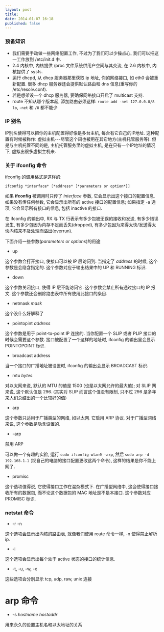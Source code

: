```yaml
---
layout: post
title:
date: 2014-01-07 16:18
published: false
---
```


### 预备知识

*   我们需要手动做一些网络配置工作, 不过为了我们可以少操点心, 我们可以把这一工作放到 /etc/init.d 中.
*   2.4 内核中, 内核提供 /proc 文件系统供用户空间与其交流, 在 2.6 内核中, 内核提供了 sysfs.
*   运行 dhcpd, 从 dhcp 服务器那里获取 ip 地址, 你的网络接口, 如 eth0 会被重新配置. 很多 dhcp 服务器还会提供默认路由和 dns 信息(重写你的 /etc/resolv.conf).
*   若是想架设一个 dhcp 服务器, 要确保网络接口开启了 multicast 支持.
*   route 不知从哪个版本起, 添加路由必须这样: `route add -net 127.0.0.0/8 lo`, `-net` 和 `/8` 都不能少

### IP 别名

IP别名使得可以把你的主机配置得好像是多台主机, 每台有它自己的IP地址. 这种配置有时候被称作: 虚拟主机---尽管这个词也被用在其它地方(主机托管服务等).
但是与主机托管不同的是, 主机托管服务里的虚拟主机, 是在只有一个IP地址的情况下, 虚拟出很多虚拟主机来.

### 关于 ifconfig 命令

ifconfig 的调用格式是这样的:   

    ifconfig *interface* [*address* [*parameters or option*]]   

如果 __ifconfig__ 被调用时只传了 _interface_ 参数, 它会显示出这个接口的配置信息. 如果没有传任何参数, 它会显示出所有的 active 接口的配置信息; 如果指定 -a 选项, 它会显示所有接口的信息, 包括 inactive 的接口.   

在 ifconfig 的输出中, RX 与 TX 行表示有多少包被无误的接收和发送, 有多少错误发生, 有多少包因为内存不足而丢失(dropped), 有多少包因为来得太快/发送得太快内核来不及处理而溢出(overrun).

下面介绍一些参数(_parameters or options_)的用途

* up   

这个参数会打开接口, 使接口可以被 IP 层访问到. 当指定了 _address_ 的时候, 这个参数是会隐含指定的. 这个参数对应于输出结果中的 UP 和 RUNNING 标识. 

* down

这个参数关闭接口, 使得 IP 层不能访问它. 这个参数会禁止所有通过接口的 IP 报文. 这个参数还会删除路由表中所有使用此接口的条目.

* netmask _mask_

这个没什么好解释了

* pointopint _address_

这个参数是用于 point-to-point IP 连接的. 当你配置一个 SLIP 或者 PLIP 接口的时候会需要这个参数. 接口被配置了一个这样的地址时, ifconfig 的输出里会显示 POINTOPOINT 标识.

* broadcast address

当一个接口的广播地址被设置时, ifconfig 的输出会显示 BROADCAST 标识.

* mtu _bytes_

对以太网来说, 默认的 MTU 的值是 1500 (也是以太网允许的最大值); 对 SLIP 网来说, 这个默认值是 296. (其实对 SLIP 而言这个值没有限制, 只不过 296 是多年来人们总结出的一个比较好的值)

* arp

这个参数只适用于广播类型的网络, 如以太网. 它启用 ARP 协议. 对于广播型网络来说, 这个参数是隐含设置的.

* -arp 

禁用 ARP

可以做一个有趣的实验, 运行 `sudo ifconfig wlan0 -arp`, 然后 `sudo arp -d 192.168.1.1` (视自己的电脑的接口配置更改这两个命令), 这样的结果是你不能上网了.

* promisc

这个选项值得说, 它使得接口工作在混杂模式下. 在广播型网络中, 这会使得接口接收所有的数据包, 而不论这个数据包的 MAC 地址是不是本接口. 这个参数对应 PROMISC 标识.

### netstat 命令

* -r -n

这个选项会显示出内核的路由表, 就像我们使用 route 命令一样, -n 使得禁止解析 ip.

* -i

这个选项会显示出每个处于 active 状态的接口的统计信息. 

* -t, -u, -w, -x

这些选项会分别显示 tcp, udp, raw, unix 连接

# **arp 命令**

* -s _hostname_ _hostaddr_

用来永久的设置主机名和以太地址的关系
